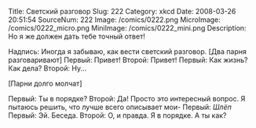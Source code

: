 Title: Светский разговор 
Slug: 222 
Category: xkcd 
Date: 2008-03-26 20:51:54 
SourceNum: 222 
Image: /comics/0222.png 
MicroImage: /comics/0222_micro.png 
MiniImage: /comics/0222_mini.png 
Description: Но я же должен дать тебе точный ответ! 

Надпись: Иногда я забываю, как вести светский разговор.
[Два парня разговаривают]
Первый: Привет!
Второй: Привет!
Первый: Как жизнь? Как дела?
Второй: Ну...

[Парни долго молчат]

Первый: Ты в порядке?
Второй: Да! Просто это интересный вопрос. Я пытаюсь решить, что лучше всего описывает мои-
Первый: *Шлёп*
Первый: Эй. Беседа.
Второй: О, и правда. Я в порядке. А ты как?